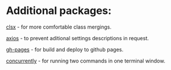 # Additional packages:
[clsx](https://www.npmjs.com/package/clsx) - for more comfortable class mergings.

[axios](https://www.npmjs.com/package/axios) - to prevent aditional settings descriptions in request.

[gh-pages](https://www.npmjs.com/package/gh-pages) - for build and deploy to github pages.

[concurrently](https://www.npmjs.com/package/concurrently) - for running two commands in one terminal window.

